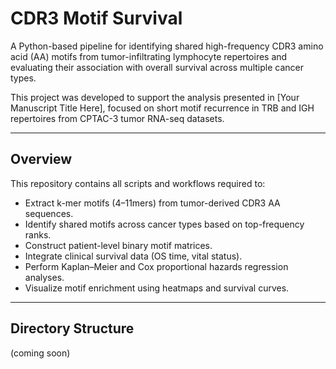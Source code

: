 # CDR3 Motif Survival

A Python-based pipeline for identifying shared high-frequency CDR3 amino acid (AA) motifs from tumor-infiltrating lymphocyte repertoires and evaluating their association with overall survival across multiple cancer types.

This project was developed to support the analysis presented in [Your Manuscript Title Here], focused on short motif recurrence in TRB and IGH repertoires from CPTAC-3 tumor RNA-seq datasets.

---

## Overview

This repository contains all scripts and workflows required to:
- Extract k-mer motifs (4–11mers) from tumor-derived CDR3 AA sequences.
- Identify shared motifs across cancer types based on top-frequency ranks.
- Construct patient-level binary motif matrices.
- Integrate clinical survival data (OS time, vital status).
- Perform Kaplan–Meier and Cox proportional hazards regression analyses.
- Visualize motif enrichment using heatmaps and survival curves.

---

## Directory Structure 
(coming soon)


